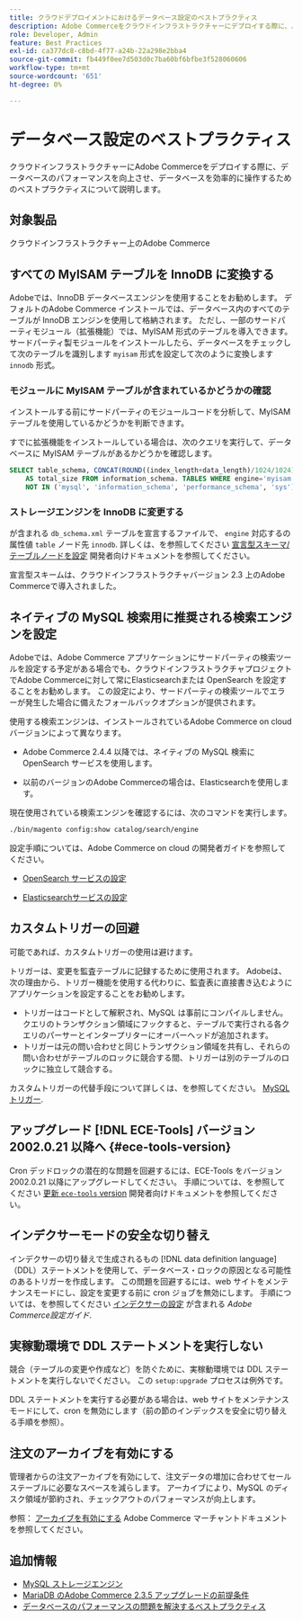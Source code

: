```yaml
---
title: クラウドデプロイメントにおけるデータベース設定のベストプラクティス
description: Adobe Commerceをクラウドインフラストラクチャーにデプロイする際に、パフォーマンスを向上させるためにデータベースとアプリケーションを設定する方法について説明します。
role: Developer, Admin
feature: Best Practices
exl-id: ca377dc8-c8bd-4f77-a24b-22a298e2bba4
source-git-commit: fb449f0ee7d503d0c7ba60bf6bfbe3f528060606
workflow-type: tm+mt
source-wordcount: '651'
ht-degree: 0%

---
```


# データベース設定のベストプラクティス

クラウドインフラストラクチャーにAdobe Commerceをデプロイする際に、データベースのパフォーマンスを向上させ、データベースを効率的に操作するためのベストプラクティスについて説明します。

## 対象製品

クラウドインフラストラクチャー上のAdobe Commerce

## すべての MyISAM テーブルを InnoDB に変換する

Adobeでは、InnoDB データベースエンジンを使用することをお勧めします。 デフォルトのAdobe Commerce インストールでは、データベース内のすべてのテーブルが InnoDB エンジンを使用して格納されます。 ただし、一部のサードパーティモジュール（拡張機能）では、MyISAM 形式のテーブルを導入できます。 サードパーティ製モジュールをインストールしたら、データベースをチェックして次のテーブルを識別します `myisam` 形式を設定して次のように変換します `innodb` 形式。

### モジュールに MyISAM テーブルが含まれているかどうかの確認

インストールする前にサードパーティのモジュールコードを分析して、MyISAM テーブルを使用しているかどうかを判断できます。

すでに拡張機能をインストールしている場合は、次のクエリを実行して、データベースに MyISAM テーブルがあるかどうかを確認します。

```sql
SELECT table_schema, CONCAT(ROUND((index_length+data_length)/1024/1024),'MB')
    AS total_size FROM information_schema. TABLES WHERE engine='myisam' AND table_schema
    NOT IN ('mysql', 'information_schema', 'performance_schema', 'sys');
```

### ストレージエンジンを InnoDB に変更する

が含まれる `db_schema.xml` テーブルを宣言するファイルで、 `engine` 対応するの属性値 `table` ノード先 `innodb`. 詳しくは、を参照してください [宣言型スキーマ/テーブルノードを設定](https://developer.adobe.com/commerce/php/development/components/declarative-schema/configuration/) 開発者向けドキュメントを参照してください。

宣言型スキームは、クラウドインフラストラクチャバージョン 2.3 上のAdobe Commerceで導入されました。

## ネイティブの MySQL 検索用に推奨される検索エンジンを設定

Adobeでは、Adobe Commerce アプリケーションにサードパーティの検索ツールを設定する予定がある場合でも、クラウドインフラストラクチャプロジェクトでAdobe Commerceに対して常にElasticsearchまたは OpenSearch を設定することをお勧めします。 この設定により、サードパーティの検索ツールでエラーが発生した場合に備えたフォールバックオプションが提供されます。

使用する検索エンジンは、インストールされているAdobe Commerce on cloud バージョンによって異なります。

- Adobe Commerce 2.4.4 以降では、ネイティブの MySQL 検索に OpenSearch サービスを使用します。

- 以前のバージョンのAdobe Commerceの場合は、Elasticsearchを使用します。

現在使用されている検索エンジンを確認するには、次のコマンドを実行します。

```bash
./bin/magento config:show catalog/search/engine
```

設定手順については、Adobe Commerce on cloud の開発者ガイドを参照してください。

- [OpenSearch サービスの設定](https://devdocs.magento.com/cloud/project/services-opensearch.html)

- [Elasticsearchサービスの設定](https://devdocs.magento.com/cloud/project/services-elastic.html)

## カスタムトリガーの回避

可能であれば、カスタムトリガーの使用は避けます。

トリガーは、変更を監査テーブルに記録するために使用されます。 Adobeは、次の理由から、トリガー機能を使用する代わりに、監査表に直接書き込むようにアプリケーションを設定することをお勧めします。

- トリガーはコードとして解釈され、MySQL は事前にコンパイルしません。 クエリのトランザクション領域にフックすると、テーブルで実行される各クエリのパーサーとインタープリターにオーバーヘッドが追加されます。
- トリガーは元の問い合わせと同じトランザクション領域を共有し、それらの問い合わせがテーブルのロックに競合する間、トリガーは別のテーブルのロックに独立して競合する。

カスタムトリガーの代替手段について詳しくは、を参照してください。 [MySQL トリガー](mysql-configuration.md#triggers).

## アップグレード [!DNL ECE-Tools] バージョン 2002.0.21 以降へ {#ece-tools-version}

Cron デッドロックの潜在的な問題を回避するには、ECE-Tools をバージョン 2002.0.21 以降にアップグレードしてください。 手順については、を参照してください [更新 `ece-tools` version](https://devdocs.magento.com/cloud/project/ece-tools-update.html) 開発者向けドキュメントを参照してください。

## インデクサーモードの安全な切り替え

<!--This best practice might belong in the Maintenance phase. Database lock prevention might be consolidated under a single heading-->

インデクサーの切り替えで生成されるもの [!DNL data definition language] （DDL）ステートメントを使用して、データベース・ロックの原因となる可能性のあるトリガーを作成します。 この問題を回避するには、web サイトをメンテナンスモードにし、設定を変更する前に cron ジョブを無効にします。
手順については、を参照してください [インデクサーの設定](https://experienceleague.adobe.com/docs/commerce-operations/configuration-guide/cli/manage-indexers.html#configure-indexers-1) が含まれる *Adobe Commerce設定ガイド*.

## 実稼動環境で DDL ステートメントを実行しない

競合（テーブルの変更や作成など）を防ぐために、実稼動環境では DDL ステートメントを実行しないでください。 この `setup:upgrade` プロセスは例外です。

DDL ステートメントを実行する必要がある場合は、web サイトをメンテナンスモードにして、cron を無効にします（前の節のインデックスを安全に切り替える手順を参照）。

## 注文のアーカイブを有効にする

管理者からの注文アーカイブを有効にして、注文データの増加に合わせてセールステーブルに必要なスペースを減らします。 アーカイブにより、MySQL のディスク領域が節約され、チェックアウトのパフォーマンスが向上します。

参照： [アーカイブを有効にする](https://experienceleague.adobe.com/docs/commerce-admin/stores-sales/order-management/orders/order-archive.html) Adobe Commerce マーチャントドキュメントを参照してください。

## 追加情報

- [MySQL ストレージエンジン](https://dev.mysql.com/doc/refman/8.0/en/storage-engines.html)
- [MariaDB のAdobe Commerce 2.3.5 アップグレードの前提条件](../maintenance/mariadb-upgrade.md)
- [データベースのパフォーマンスの問題を解決するベストプラクティス](../maintenance/resolve-database-performance-issues.md)

